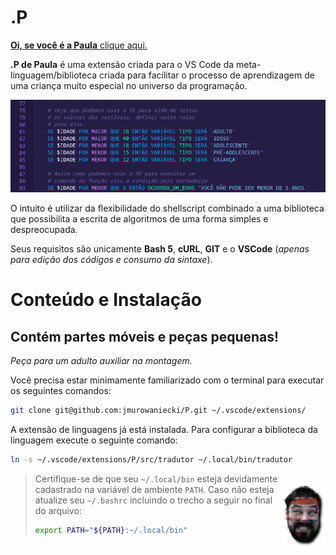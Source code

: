 # .P

[**Oi, se você é a Paula** clique aqui.](PAULA.md)

**.P de Paula** é uma extensão criada para o VS Code da meta-linguagem/biblioteca criada para facilitar o processo de aprendizagem de uma criança muito especial no universo da programação.

![](assets/example.png)

O intuito é utilizar da flexibilidade do shellscript combinado a uma biblioteca que possibilita a escrita de algoritmos de uma forma simples e despreocupada.

Seus requisitos são unicamente **Bash 5**, **cURL**, **GIT** e o **VSCode** (_apenas para edição dos códigos e consumo da sintaxe_).


# Conteúdo e Instalação
## Contém partes móveis e peças pequenas!
_Peça para um adulto auxiliar na montagem._

Você precisa estar minimamente familiarizado com o terminal para executar os seguintes comandos:

```sh
git clone git@github.com:jmurowaniecki/P.git ~/.vscode/extensions/
```

A extensão de linguagens já está instalada. Para configurar a biblioteca da linguagem execute o seguinte comando:
```sh
ln -s ~/.vscode/extensions/P/src/tradutor ~/.local/bin/tradutor
```

> Certifique-se de que seu `~/.local/bin` esteja devidamente cadastrado na variável de ambiente `PATH`.
> <img src="assets/john.png" align="right" />
> Caso não esteja atualize seu `~/.bashrc` incluindo o trecho a seguir no final do arquivo:
>
> ```sh
> export PATH="${PATH}:~/.local/bin"
> ```
